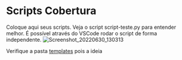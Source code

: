 # Scripts Cobertura
Coloque aqui seus scripts. Veja o script script-teste.py para entender melhor. É possível através do VSCode rodar o script de forma independente.
![Screenshot_20220630_130313](https://user-images.githubusercontent.com/26276218/176724885-5a78e4e3-82a1-46f2-bbda-2b27c5ba76fe.png)

Verifique a pasta [templates](templates) pois a ideia 
